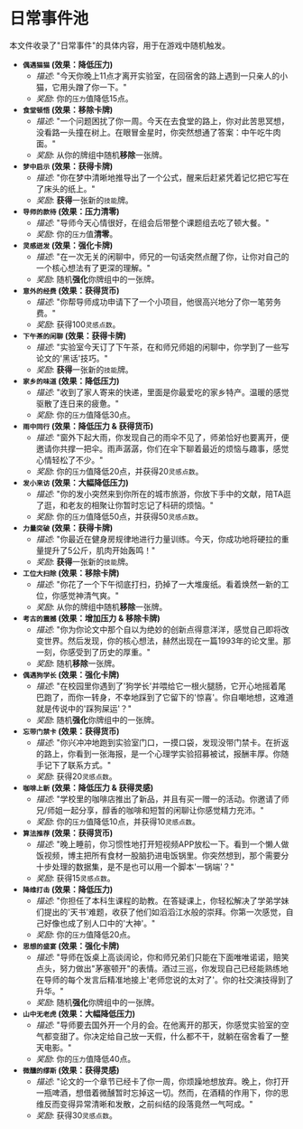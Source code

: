 # 日常事件池

本文件收录了"日常事件"的具体内容，用于在游戏中随机触发。

- **`偶遇猫猫` (效果：降低压力)**
  - *描述*: "今天你晚上11点才离开实验室，在回宿舍的路上遇到一只亲人的小猫，它用头蹭了你一下。"
  - *奖励*: 你的`压力`值降低15点。
- **`食堂顿悟` (效果：移除卡牌)**
  - *描述*: "一个问题困扰了你一周。今天在去食堂的路上，你对此苦思冥想，没看路一头撞在树上。在眼冒金星时，你突然想通了答案：中午吃牛肉面。"
  - *奖励*: 从你的牌组中随机**移除**一张牌。
- **`梦中启示` (效果：获得卡牌)**
  - *描述*: "你在梦中清晰地推导出了一个公式，醒来后赶紧凭着记忆把它写在了床头的纸上。"
  - *奖励*: **获得**一张新的`技能`牌。
- **`导师的款待` (效果：压力清零)**
  - *描述*: "导师今天心情很好，在组会后带整个课题组去吃了顿大餐。"
  - *奖励*: 你的`压力`值**清零**。
- **`灵感迸发` (效果：强化卡牌)**
  - *描述*: "在一次无关的闲聊中，师兄的一句话突然点醒了你，让你对自己的一个核心想法有了更深的理解。"
  - *奖励*: 随机**强化**你牌组中的一张牌。
- **`意外的经费` (效果：获得货币)**
  - *描述*: "你帮导师成功申请下了一个小项目，他很高兴地分了你一笔劳务费。"
  - *奖励*: 获得100`灵感点数`。
- **`下午茶的闲聊` (效果：获得卡牌)**
  - *描述*: "实验室今天订了下午茶，在和师兄师姐的闲聊中，你学到了一些写论文的'黑话'技巧。"
  - *奖励*: **获得**一张新的`技能`牌。
- **`家乡的味道` (效果：降低压力)**
  - *描述*: "收到了家人寄来的快递，里面是你最爱吃的家乡特产。温暖的感觉驱散了连日来的疲惫。"
  - *奖励*: 你的`压力`值降低30点。
- **`雨中同行` (效果：降低压力 & 获得货币)**
  - *描述*: "窗外下起大雨，你发现自己的雨伞不见了，师弟恰好也要离开，便邀请你共撑一把伞。雨声潺潺，你们在伞下聊着最近的烦恼与趣事，感觉心情轻松了不少。"
  - *奖励*: 你的`压力`值降低20点，并获得20`灵感点数`。
- **`发小来访` (效果：大幅降低压力)**
  - *描述*: "你的发小突然来到你所在的城市旅游，你放下手中的文献，陪TA逛了逛，和老友的相聚让你暂时忘记了科研的烦恼。"
  - *奖励*: 你的`压力`值降低50点，并获得50`灵感点数`。
- **`力量突破` (效果：获得卡牌)**
  - *描述*: "你最近在健身房规律地进行力量训练。今天，你成功地将硬拉的重量提升了5公斤，肌肉开始轰鸣！"
  - *奖励*: **获得**一张新的`技能`牌。
- **`工位大扫除` (效果：移除卡牌)**
  - *描述*: "你花了一个下午彻底打扫，扔掉了一大堆废纸。看着焕然一新的工位，你感觉神清气爽。"
  - *奖励*: 从你的牌组中随机**移除**一张牌。
- **`考古的震撼` (效果：增加压力 & 移除卡牌)**
  - *描述*: "你为你论文中那个自以为绝妙的创新点得意洋洋，感觉自己即将改变世界。然后发现，你的核心想法，赫然出现在一篇1993年的论文里。那一刻，你感受到了历史的厚重。"
  - *奖励*: 随机**移除**一张牌。
- **`偶遇狗学长` (效果：强化卡牌)**
  - *描述*: "在校园里你遇到了'狗学长'并喂给它一根火腿肠，它开心地摇着尾巴跑了，而你一转身，不幸地踩到了它留下的'惊喜'。你自嘲地想，这难道就是传说中的'踩狗屎运'？"
  - *奖励*: 随机**强化**你牌组中的一张牌。
- **`忘带门禁卡` (效果：获得货币)**
  - *描述*: "你兴冲冲地跑到实验室门口，一摸口袋，发现没带门禁卡。在折返的路上，你看到一张海报，是一个心理学实验招募被试，报酬丰厚。你随手记下了联系方式。"
  - *奖励*: 获得20`灵感点数`。
- **`咖啡上新` (效果：降低压力 & 获得灵感)**
  - *描述*: "学校里的咖啡店推出了新品，并且有买一赠一的活动。你邀请了师兄/师姐一起分享，醇香的咖啡和短暂的闲聊让你感觉精力充沛。"
  - *奖励*: 你的`压力`值降低10点，并获得10`灵感点数`。
- **`算法推荐` (效果：获得货币)**
  - *描述*: "晚上睡前，你习惯性地打开短视频APP放松一下。看到一个懒人做饭视频，博主把所有食材一股脑扔进电饭锅里。你突然想到，那个需要分十步处理的数据集，是不是也可以用一个脚本'一锅端'？"
  - *奖励*: 获得15`灵感点数`。
- **`降维打击` (效果：降低压力)**
  - *描述*: "你担任了本科生课程的助教。在答疑课上，你轻松解决了学弟学妹们提出的'天书'难题，收获了他们如滔滔江水般的崇拜。你第一次感觉，自己好像也成了别人口中的'大神'。"
  - *奖励*: 你的`压力`值降低20点。
- **`思想的盛宴` (效果：强化卡牌)**
  - *描述*: "导师在饭桌上高谈阔论，你和师兄弟们只能在下面唯唯诺诺，赔笑点头，努力做出"茅塞顿开"的表情。酒过三巡，你发现自己已经能熟练地在导师的每个发言后精准地接上'老师您说的太对了'。你的社交演技得到了升华。"
  - *奖励*: 随机**强化**你牌组中的一张牌。
- **`山中无老虎` (效果：大幅降低压力)**
  - *描述*: "导师要去国外开一个月的会。在他离开的那天，你感觉实验室的空气都变甜了。你决定给自己放一天假，什么都不干，就躺在宿舍看了一整天电影。"
  - *奖励*: 你的`压力`值降低40点。
- **`微醺的缪斯` (效果：获得灵感)**
  - *描述*: "论文的一个章节已经卡了你一周，你烦躁地想放弃。晚上，你打开一瓶啤酒，想借着微醺暂时忘掉这一切。然而，在酒精的作用下，你的思维反而变得异常清晰和发散，之前纠结的段落竟然一气呵成。"
  - *奖励*: 获得30`灵感点数`。




